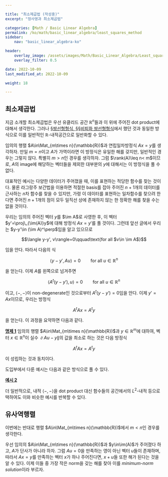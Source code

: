 ```yaml
---

title: "최소제곱법 (작성중)"
excerpt: "정사영과 최소제곱법"

categories: [Math / Basic Linear Algebra]
permalink: /ko/math/basic_linear_algebra/least_squares_method
sidebar: 
    nav: "basic_linear_algebra-ko"

header:
    overlay_image: /assets/images/Math/Basic_Linear_Algebra/Least_squares_method.png
    overlay_filter: 0.5

date: 2022-10-09
last_modified_at: 2022-10-09

weight: 18

---
```


## 최소제곱법

지금 소개할 최소제곱법은 우선 유클리드 공간 $\mathbb{R}^n$들과 이 위에 주어진 dot product에 대해서 생각한다. 그러나 [§쌍선형형식, §§비퇴화 쌍선형형식](/ko/math/basic_linear_algebra/bilinear_form#비퇴화-쌍선형형식)에서 했던 것과 동일한 방식으로 이를 일반적인 $\mathbb{R}$-내적공간으로 일반화할 수 있다.

임의의 행렬 $A\in\Mat_{m\times n}(\mathbb{R})$과 연립일차방정식 $Ax=y$를 생각하자. 만일 $m=n$이고 $A$가 가역이라면 이 방정식은 유일한 해를 갖지만, 일반적인 경우는 그렇지 않다. 특별히 $m>n$인 경우를 생각하자. 그럼 $\rank(A)\leq n< m$이므로, $A$의 image에 해당하는 벡터들을 제외한 대부분의 $y$에 대해서는 이 방정식을 풀 수 없다. 

대표적인 예시는 다양한 데이터가 주어졌을 때, 이를 표현하는 적당한 함수를 찾는 것이다. 물론 라그랑주 보간법을 이용하면 적절한 basis를 잡아 주어진 $n+1$개의 데이터를 근사하는 $n$차 함수를 찾을 수 있지만, 가령 이 데이터를 표현하는 일차함수를 찾으려 한다면 주어진 $n+1$개의 점이 모두 일직선 상에 존재하지 않는 한 정확한 해를 찾을 수는 없을 것이다.

우리는 임의의 주어진 벡터 $y$를 $\im A$로 사영한 후, 이 벡터 $y'=\proj\_{\im(A)}y$에 대해 방정식 $Ax=y'$를 풀 것이다. 그런데 앞선 글에서 우리는 $y-y'\in (\im A)^\perp$임을 알고 있으므로

$$\langle y-y', v\rangle=0\qquad\text{for all $v\in \im A$}$$

임을 안다. 따라서 다음의 식

$$\langle y-y', Au\rangle=0\qquad\text{for all $u\in \mathbb{R}^n$}$$

을 얻는다. 이제 $A$를 왼쪽으로 넘겨주면

$$\langle A^t(y-y'), u\rangle=0\qquad\text{for all $u\in\mathbb{R}^n$}$$

이고, $\langle-,-\rangle$이 non-degenerate인 것으로부터 $A^t(y-y')=0$임을 안다. 이제 $y'=Ax$이므로, 우리는 방정식

$$A^tAx=A^ty$$

을 얻는다. 이 과정을 요약하면 다음과 같다.

<div class="proposition" markdown="1">

<ins id="prop1">**명제 1**</ins> 임의의 행렬 $A\in\Mat_{m\times n}(\mathbb{R})$과 $y\in\mathbb{R}^m$에 대하여, 벡터 $x\in\mathbb{R}^n$이 실수 $\lVert Au-y\rVert$의 값을 최소로 하는 것은 다음 방정식

$$A^tAx=A^ty$$

이 성립하는 것과 동치이다.

</div>

도입부에서 다룬 예시는 다음과 같은 방식으로 풀 수 있다.

<div class="example" markdown="1">

<ins id="ex2">**예시 2**</ins> 

</div>

더 일반적으로, 내적 $\langle-,-\rangle$을 dot product 대신 함수들의 공간에서의 $L^2$-내적 등으로 택하여도 이와 비슷한 예시를 반복할 수 있다. 

## 유사역행렬

이번에는 반대로 행렬 $A\in\Mat_{m\times n}(\mathbb{R})$에서 $m< n$인 경우를 생각한다. 

우선 임의의 $A\in\Mat_{m\times n}(\mathbb{R})$과 $y\in\im(A)$가 주어졌다 하고, $A$가 단사가 아니라 하자. 그럼 $Au=0$을 만족하는 영이 아닌 벡터 $u$들이 존재하며, 따라서 $Ax=y$를 만족하는 벡터 $x$가 하나 주어진다면, $x+u$들 또한 해가 된다는 것을 알 수 있다. 이제 이들 중 가장 작은 norm을 갖는 해를 찾아 이를 *minimum-norm solution*이라 부르자. 